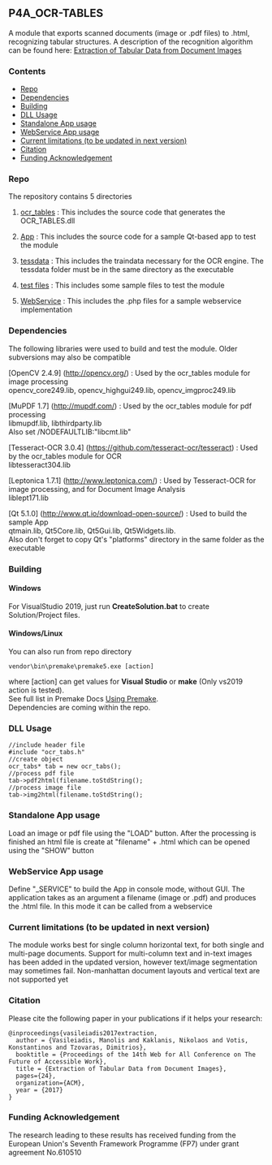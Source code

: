 ## P4A_OCR-TABLES

A module that exports scanned documents (image or .pdf files) to .html, recognizing tabular structures. A description of the recognition algorithm can be found here: [Extraction of Tabular Data from Document Images](https://doi.org/10.1145/3058555.3058581)

### Contents

- [Repo](https://github.com/tpapavas/P4ALL_OCR-TABLES/edit/img-preprocessing/README.md#repo)
- [Dependencies](https://github.com/tpapavas/P4ALL_OCR-TABLES/edit/img-preprocessing/README.md#dependencies)
- [Building](https://github.com/tpapavas/P4ALL_OCR-TABLES/edit/img-preprocessing/README.md#building)
- [DLL Usage](https://github.com/tpapavas/P4ALL_OCR-TABLES/edit/img-preprocessing/README.md#dll-usage)
- [Standalone App usage](https://github.com/tpapavas/P4ALL_OCR-TABLES/edit/img-preprocessing/README.md#standalone-app-usage)
- [WebService App usage](https://github.com/tpapavas/P4ALL_OCR-TABLES/edit/img-preprocessing/README.md#webservice-app-usage)
- [Current limitations (to be updated in next version)](https://github.com/tpapavas/P4ALL_OCR-TABLES/edit/img-preprocessing/README.md#current-limitations-to-be-updated-in-next-version)
- [Citation](https://github.com/tpapavas/P4ALL_OCR-TABLES/edit/img-preprocessing/README.md#citation)
- [Funding Acknowledgement](https://github.com/tpapavas/P4ALL_OCR-TABLES/edit/img-preprocessing/README.md#funding-acknowledgement)

### Repo

The repository contains 5 directories

1) [ocr_tables](https://github.com/P4ALLcerthiti/P4ALL_OCR-TABLES/tree/master/ocr_tables) : This includes the source code that generates the OCR_TABLES.dll

2) [App](https://github.com/P4ALLcerthiti/P4ALL_OCR-TABLES/tree/master/App) : This includes the source code for a sample Qt-based app to test the module

3) [tessdata](https://github.com/P4ALLcerthiti/P4ALL_OCR-TABLES/tree/master/tessdata) : This includes the traindata necessary for the OCR engine. The tessdata folder must be in the same directory as the executable

4) [test files](https://github.com/P4ALLcerthiti/P4ALL_OCR-TABLES/tree/master/test%20files) : This includes some sample files to test the module

5) [WebService](https://github.com/P4ALLcerthiti/P4ALL_OCR-TABLES/tree/master/WebService) : This includes the .php files for a sample webservice implementation


### Dependencies

The following libraries were used to build and test the module. Older subversions may also be compatible

[OpenCV 2.4.9] (http://opencv.org/) : Used by the ocr_tables module for image processing  
opencv_core249.lib, opencv_highgui249.lib, opencv_imgproc249.lib

[MuPDF 1.7] (http://mupdf.com/) : Used by the ocr_tables module for pdf processing  
libmupdf.lib, libthirdparty.lib  
Also set /NODEFAULTLIB:"libcmt.lib"

[Tesseract-OCR 3.0.4] (https://github.com/tesseract-ocr/tesseract) : Used by the ocr_tables module for OCR  
libtesseract304.lib

[Leptonica 1.7.1] (http://www.leptonica.com/) : Used by Tesseract-OCR for image processing, and for Document Image Analysis  
liblept171.lib

[Qt 5.1.0] (http://www.qt.io/download-open-source/) : Used to build the sample App  
qtmain.lib, Qt5Core.lib, Qt5Gui.lib, Qt5Widgets.lib.   
Also don't forget to copy Qt's "platforms" directory in the same folder as the executable

### Building

#### Windows 
For VisualStudio 2019, just run **CreateSolution.bat** to create Solution/Project files.

#### Windows/Linux
You can also run from repo directory 
```
vendor\bin\premake\premake5.exe [action]
```
where [action] can get values for **Visual Studio** or **make** (Only vs2019 action is tested). \
See full list in Premake Docs [Using Premake](https://premake.github.io/docs/Using-Premake). \
Dependencies are coming within the repo.

### DLL Usage

```
//include header file
#include "ocr_tabs.h"
//create object  
ocr_tabs* tab = new ocr_tabs();
//process pdf file
tab->pdf2html(filename.toStdString();
//process image file
tab->img2html(filename.toStdString();
```

### Standalone App usage

Load an image or pdf file using the "LOAD" button. After the processing is finished an html file is create at "filename" + .html which can be opened using the "SHOW" button

### WebService App usage

Define "_SERVICE" to build the App in console mode, without GUI. The application takes as an argument a filename (image or .pdf) and produces the .html file. In this mode it can be called from a webservice

### Current limitations (to be updated in next version)

The module works best for single column horizontal text, for both single and multi-page documents.
Support for multi-column text and in-text images has been added in the updated version, however text/image segmentation may sometimes fail.
Non-manhattan document layouts and vertical text are not supported yet

### Citation
Please cite the following paper in your publications if it helps your research:

    @inproceedings{vasileiadis2017extraction,
      author = {Vasileiadis, Manolis and Kaklanis, Nikolaos and Votis, Konstantinos and Tzovaras, Dimitrios},
      booktitle = {Proceedings of the 14th Web for All Conference on The Future of Accessible Work},
      title = {Extraction of Tabular Data from Document Images},
      pages={24},
      organization={ACM},
      year = {2017}
    }  

### Funding Acknowledgement

The research leading to these results has received funding from the European
Union's Seventh Framework Programme (FP7) under grant agreement No.610510
